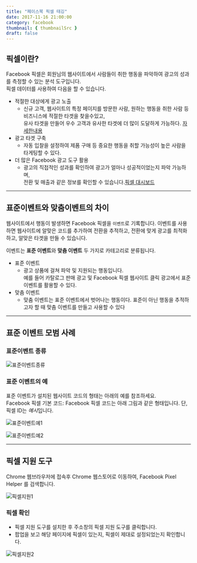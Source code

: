 ```yaml
---
title: "페이스북 픽셀 태깅"
date: 2017-11-16 21:00:00
category: facebook
thumbnail: { thumbnailSrc }
draft: false
---
```


## 픽셀이란?

Facebook 픽셀은 회원님의 웹사이트에서 사람들이 취한 행동을 파악하여 광고의 성과를 측정할 수 있는 분석 도구입니다.<br />
픽셀 데이터를 사용하여 다음을 할 수 있습니다.

- 적절한 대상에게 광고 노출
  - 신규 고객, 웹사이트의 특정 페이지를 방문한 사람, 원하는 행동을 취한 사람 등 비즈니스에 적절한 타겟을 찾을수있고,<br />
    유사 타겟을 만들어 우수 고객과 유사한 타겟에 더 많이 도달하게 가능하다. [자세한내용](https://www.facebook.com/business/help/666509013483225?helpref=faq_content#)
- 광고 타겟 구축
  - 자동 입찰을 설정하여 제품 구매 등 중요한 행동을 취할 가능성이 높은 사람을 타게팅할 수 있다.
- 더 많은 Facebook 광고 도구 활용
  - 광고의 직접적인 성과를 확인하여 광고가 얼마나 성공적이었는지 파악 가능하며,<br />
    전환 및 매출과 같은 정보를 확인할 수 있습니다.[픽셀 대시보드](https://www.facebook.com/business/help/898185560232180?helpref=faq_content#)

---

## 표준이벤트와 맞춤이벤트의 차이

웹사이트에서 행동이 발생하면 Facebook 픽셀을 `이벤트`로 기록합니다. 이벤트를 사용하면 웹사이트에 알맞은 코드를 추가하여 전환을 추적하고, 전환에 맞게 광고를 최적화하고, 알맞은 타겟을 만들 수 있습니다.

이벤트는 **표준 이벤트**와 **맞춤 이벤트** 두 가지로 카테고리로 분류됩니다.

- 표준 이벤트
  - 광고 상품에 걸쳐 파악 및 지원되는 행동입니다.<br />
    예를 들어 카탈로그 판매 광고 및 Facebook 픽셀 웹사이트 클릭 광고에서 표준 이벤트를 활용할 수 있다.
- 맞춤 이벤트
  - 맞춤 이벤트는 표준 이벤트에서 벗어나는 행동이다. 표준이 아닌 행동을 추적하고자 할 때 맞춤 이벤트를 만들고 사용할 수 있다

---

## 표준 이벤트 모범 사례

### 표준이벤트 종류

![표준이벤트종류](https://user-images.githubusercontent.com/35126809/64483816-54926480-d244-11e9-91a1-08fcdc484dce.png)

### 표준 이벤트의 예

표준 이벤트가 설치된 웹사이트 코드의 형태는 아래의 예를 참조하세요.<br />
Facebook 픽셀 기본 코드: Facebook 픽셀 코드는 아래 그림과 같은 형태입니다. 단, 픽셀 ID는 *예시*입니다.

![표준이벤트예1](https://user-images.githubusercontent.com/35126809/64483817-54926480-d244-11e9-84d0-700e3e913e3d.jpg)

![표준이벤트예2](https://user-images.githubusercontent.com/35126809/64483818-54926480-d244-11e9-920b-49aa3d12badb.jpg)

---

## 픽셀 지원 도구

Chrome 웹브라우저에 접속후 Chrome 웹스토어로 이동하여, Facebook Pixel Helper 를 검색합니다.

![픽셀지원1](https://user-images.githubusercontent.com/35126809/64483819-552afb00-d244-11e9-997f-b43675e6385f.png "픽셀지원1")

### 픽셀 확인

- 픽셀 지원 도구를 설치한 후 주소창의 픽셀 지원 도구를 클릭합니다.
- 팝업을 보고 해당 페이지에 픽셀이 있는지, 픽셀이 제대로 설정되었는지 확인합니다.

![픽셀지원2](https://user-images.githubusercontent.com/35126809/64483820-552afb00-d244-11e9-845d-6a836ccc0d88.png "픽셀지원2")
